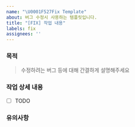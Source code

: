 ```yaml
---
name: "\U0001F527Fix Template"
about: 버그 수정시 사용하는 템플릿입니다.
title: "[FIX] 작업 내용"
labels: fix
assignees: ''
---
```


### 목적

> 수정하려는 버그 등에 대해 간결하게 설명해주세요

### 작업 상세 내용

- [ ] TODO

### 유의사항
